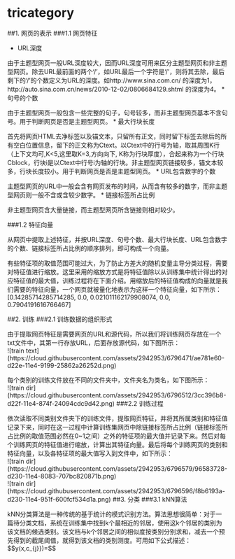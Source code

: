 # tricategory

##1. 网页的表示
###1.1 网页特征
* URL深度
<p>由于主题型网页一般URL深度较大，因而URL深度可用来区分主题型网页和非主题型网页。除去URL最前面的两个‘/’，如URL最后一个字符是‘/’，则将其去除，最后剩下的‘/’的个数定义为URL的深度。如http://www.sina.com.cn/ 的深度为1，http://auto.sina.com.cn/news/2010-12-02/0806684129.shtml 的深度为4。
* 句号的个数
<p>由于主题型网页一般包含一些完整的句子，句号较多，而非主题型网页基本不含句号。用于判断网页是否是主题型网页。
* 最大行块长度
<p>首先将网页HTML去净标签以及锚文本，只留所有正文，同时留下标签去除后的所有空白位置信息，留下的正文称为Ctext。以Ctext中的行号为轴，取其周围K行（上下文均可,K<5,这里取K=3,方向向下, K称为行块厚度），合起来称为一个行块Cblock，行块i是以Ctext中行号i为轴的行块。非主题型网页链接较多，锚文本较多，行块长度较小。用于判断网页是否是主题型网页。
* URL包含数字的个数
<p>主题型网页的URL中一般会含有网页发布的时间，从而含有较多的数字，而非主题型网页则一般不含或含较少数字。
* 链接标签所占比例
<p>非主题型网页含大量链接，而主题型网页所含链接则相对较少。

###1.2 特征向量
<p>从网页中提取上述特征，并按URL深度、句号个数、最大行块长度、URL包含数字的个数、链接标签所占比例的顺序排列，即可构成一个向量。
<p>有些特征项的取值范围可能过大，为了防止方差大的随机变量主导分类过程，需要对特征值进行缩放。这里采用的缩放方式是将特征值除以从训练集中统计得出的对应特征值的最大值，训练过程将在下面介绍。用缩放后的特征值构成的向量就是我们需要的特征向量，一个网页就被量化地表示为这样一个特征向量，如下所示：
<br>[0.14285714285714285, 0.0, 0.021011162179908074, 0.0, 0.7904191616766467]

##2. 训练
###2.1 训练数据的组织形式
<p>由于提取网页特征是需要网页的URL和源代码，所以我们将训练网页存放在一个txt文件中，其第一行存放URL，后面存放源代码，如下图所示：
<br>![train text](https://cloud.githubusercontent.com/assets/2942953/6796471/ae781e60-d22e-11e4-9199-25862a26252d.png)
<p>每个类别的训练文件放在不同的文件夹中，文件夹名为类名，如下图所示：
<br>![train dir](https://cloud.githubusercontent.com/assets/2942953/6796512/3cc396b8-d22f-11e4-874f-24094cdc9d42.png)
###2.2 训练过程
<p>依次读取不同类别文件夹下的训练文件，提取网页特征，并将其所属类别和特征值记录下来，同时在这一过程中计算训练集网页中除链接标签所占比例（链接标签所占比例的取值范围必然在0~1之间）之外的特征项的最大值并记录下来。然后对每个训练网页的特征值进行缩放，计算出其特征向量。最后将每个训练网页的类别和特征向量，以及各特征项的最大值写入到文件中，如下所示：
<br>![train dir](https://cloud.githubusercontent.com/assets/2942953/6796579/96583728-d230-11e4-8083-707bc820871b.png)
<br>![train dir](https://cloud.githubusercontent.com/assets/2942953/6796596/f8b6193a-d230-11e4-951f-600fcf534d1a.png)
##3. 分类
###3.1 kNN算法
<p>kNN分类算法是一种传统的基于统计的模式识别方法。算法思想很简单：对于一篇待分类文档，系统在训练集中找到k个最相近的邻居，使用这k个邻居的类别为该文档的候选类别。该文档与k个邻居之间的相似度按类别分别求和，减去一个预先得到的截尾阈值，就得到该文档的类别测度。可用如下公式描述：
<br>$$y(x,c_{j}})=$$
<br><script type="text/javascript" src="http://cdn.mathjax.org/mathjax/latest/MathJax.js?config=default">
$$x=\frac{-b\pm\sqrt{b^2-4ac}}{2a}$$
</script>
